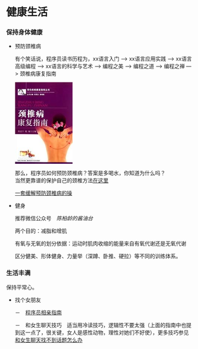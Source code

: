 # 健康生活





### 保持身体健康

- 预防颈椎病

    有个笑话说，程序员读书历程为，xx语言入门 —> xx语言应用实践 —> xx语言高级编程 —> xx语言的科学与艺术 —> 编程之美 —> 编程之道 —> 编程之禅 —> 颈椎病康复指南

    <img src="../images/cervical spondylosis.jpg" align="center">

    那么，程序员如何预防颈椎病？答案是多喝水，你知道为什么吗？   
    当然更靠谱的保护自己的颈椎方法[在这里](http://www.zhihu.com/question/19562063)

    [一套缓解预防颈椎病的操](http://www.miaopai.com/show/ku75EXRg4Pu-ehz93rRQ8g__.htm)

- 健身

    推荐微信公众号　*陈柏龄的酱油台*

    两个目的：减脂和增肌

    有氧与无氧的划分依据：运动时肌肉收缩的能量来自有氧代谢还是无氧代谢

    区分健美、形体健身、力量举（深蹲、卧推、硬拉）等不同的训练体系。　


### 生活丰满

保持平常心。

- 找个女朋友

    －　[程序员相亲指南](https://github.com/chengyi/BlindDateGuideForProgrammer)

    －　和女生聊天技巧　适当用冷读技巧，逻辑性不要太强（上面的指南中也提到这一点了，很关键，女人是感性动物，理性对她们不好使），更多技巧参见[和女生聊天找不到话题怎么办](https://www.zhihu.com/question/20288517)



